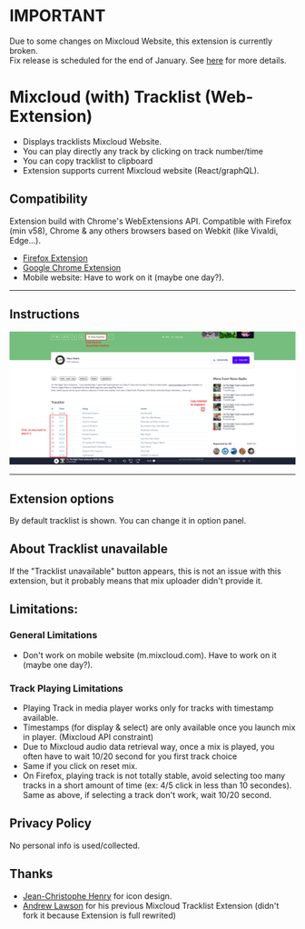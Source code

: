 # IMPORTANT
Due to some changes on Mixcloud Website, 
this extension is currently broken.  
Fix release is scheduled for the end of January. See [here](https://github.com/trepDev/mixcloud-with-tracklist/issues/33)
for more details.

# Mixcloud (with) Tracklist (Web-Extension)

- Displays tracklists Mixcloud Website.
- You can play directly any track by clicking on track number/time
- You can copy tracklist to clipboard
- Extension supports current Mixcloud website (React/graphQL).

## Compatibility 
Extension build with Chrome's WebExtensions API.
Compatible with Firefox (min v58), Chrome & any others browsers based on Webkit (like Vivaldi, Edge...).

 - [Firefox Extension][firefox-install]
 - [Google Chrome Extension][chrome-install]
 - Mobile website: Have to work on it (maybe one day?).

 
---
## Instructions
![Screenshot_mwt](readme_files/screenshot_mwt_v2_3_1.png)



---

## Extension options
By default tracklist is shown. You can change it in option panel.

## About Tracklist unavailable
If the "Tracklist unavailable" button appears, this is not an issue with this extension, but it probably means that mix 
uploader didn't provide it.

## Limitations:
### General Limitations
- Don't work on mobile website (m.mixcloud.com). Have to work on it (maybe one day?).
### Track Playing Limitations
- Playing Track in media player works only for tracks with timestamp available.
- Timestamps (for display & select) are only available once you launch mix in player. (Mixcloud API constraint)
- Due to Mixcloud audio data retrieval way, once a mix is played, you often have to wait 10/20 second for you first track choice
- Same if you click on reset mix.
- On Firefox, playing track is not totally stable, avoid selecting too many tracks in a short amount of time (ex: 4/5 click in less than 10 secondes).
Same as above, if selecting a track don't work, wait 10/20 second.

## Privacy Policy
No personal info is used/collected.


## Thanks
 - [Jean-Christophe Henry](https://jiss.tv/) for icon design.
 - [Andrew Lawson](https://github.com/adlawson) for his previous Mixcloud Tracklist Extension (didn't fork it because Extension is full rewrited)



[firefox-install]: https://addons.mozilla.org/en-US/firefox/addon/mixcloud-with-tracklist/
[chrome-install]: https://chrome.google.com/webstore/detail/mixcloud-with-tracklist/jgghogcekaldifaiifpnbfnpmmpiengb?hl=en-US&gl=FR
